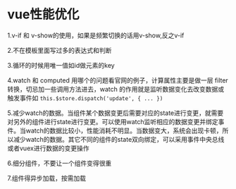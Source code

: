 # vue性能优化

1.v-if 和 v-show的使用，如果是频繁切换的话用v-show,反之v-if

2.不在模板里面写过多的表达式和判断

3.循环的时候用唯一值如id做元素的key

4.watch 和 computed 用哪个的问题看官网的例子，计算属性主要是做一层 filter 转换，切忌加一些调用方法进去，watch 的作用就是监听数据变化去改变数据或触发事件如 `this.$store.dispatch('update', { ... })`

5.减少watch的数据。当组件某个数据变更后需要对应的state进行变更，就需要对另外的组件进行state进行变更。可以使用watch监听相应的数据变更并绑定事件。当watch的数据比较小，性能消耗不明显。当数据变大，系统会出现卡顿，所以减少watch的数据。其它不同的组件的state双向绑定，可以采用事件中央总线或者vuex进行数据的变更操作

6.细分组件，不要让一个组件变得很重

7.组件得异步加载，按需加载